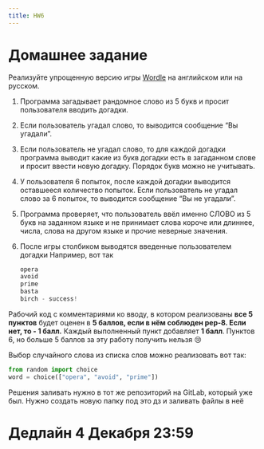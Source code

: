 ```yaml
---
title: HW6
---
```


# Домашнее задание

Реализуйте упрощенную версию игры [Wordle](https://www.nytimes.com/games/wordle/index.html) на английском или на русском.

1. Программа загадывает рандомное слово из 5 букв и просит пользователя вводить догадки.
2. Если пользователь угадал слово, то выводится сообщение “Вы угадали”.
3. Если пользователь не угадал слово, то для каждой догадки программа выводит какие из букв догадки есть в загаданном слове и просит ввести новую догадку. Порядок букв можно не учитывать.
4. У пользователя 6 попыток, после каждой догадки выводится оставшееся количество попыток. Если пользователь не угадал слово за 6 попыток, то выводится сообщение “Вы не угадали”.
5. Программа проверяет, что пользователь ввёл именно СЛОВО из 5 букв на заданном языке и не принимает слова короче или длиннее, числа, слова на другом языке и прочие неверные значения.
6. После игры столбиком выводятся введенные пользователем догадки
Например, вот так
    
    ```python
    opera
    avoid
    prime
    basta
    birch - success!
    ```
    

Рабочий код с комментариями ко вводу, в котором реализованы **все 5 пунктов** будет оценен в **5 баллов, если в нём соблюден pep-8. Если нет, то - 1 балл.** Каждый выполненный пункт добавляет **1 балл**. Пунктов 6, но больше 5 баллов за эту работу получить нельзя 😢

Выбор случайного слова из списка слов можно реализовать вот так:

```python
from random import choice
word = choice(["opera", "avoid", "prime"])
```

Решения заливать нужно в тот же репозиторий на GitLab, который уже был. Нужно создать новую папку под это дз и заливать файлы в неё

# **Дедлайн 4 Декабря 23:59**

